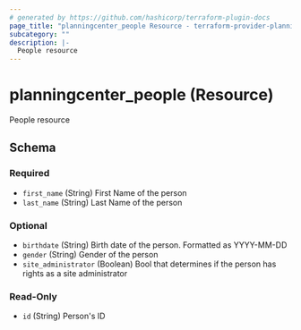 ```yaml
---
# generated by https://github.com/hashicorp/terraform-plugin-docs
page_title: "planningcenter_people Resource - terraform-provider-planningcenter"
subcategory: ""
description: |-
  People resource
---
```


# planningcenter_people (Resource)

People resource



<!-- schema generated by tfplugindocs -->
## Schema

### Required

- `first_name` (String) First Name of the person
- `last_name` (String) Last Name of the person

### Optional

- `birthdate` (String) Birth date of the person.  Formatted as YYYY-MM-DD
- `gender` (String) Gender of the person
- `site_administrator` (Boolean) Bool that determines if the person has rights as a site administrator

### Read-Only

- `id` (String) Person's ID
